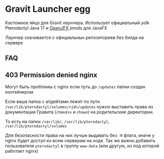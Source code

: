 # Gravit Launcher egg
Кастомное яйцо для Gravit лаунчера. Использует официальный yolk Pterodactyl Java 17 и [OpenJFX](https://openjfx.io/) jmods для JavaFX

Лаунчер скачивается с официальных репозиториев без билда на сервере

## FAQ
## 403 Permission denied nginx
Могут быть проблемы с nginx если путь до `/updates` папки создан контейнером.

Если ваша папка с апдейтами лежит по пути `/var/lib/pterodactyl/volumes/<id>/updates` нужно выставить права из документации Гравита (`chmod+x` и `chown`) на родительские директории.

То есть на папки `/var/lib/`, `/var/lib/pterodactyl`, `/var/lib/pterodactyl/volumes`

Для безопасности права на них лучше выдавать без `-R` флага, иначе у nginx будет доступ ко всем серверам на ноде.
Так же важно добавить пользователя `pterodactyl` в группу `www-data` (или другую, из под которой работает nginx)
